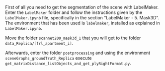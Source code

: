 First of all you need to get the segmentation of the scene with LabelMaker.
Enter the `LabelMaker` folder and follow the instructions given by the `LabelMaker.ipynb` file, specifically in the section "LabelMaker - 5. Mask3D".
The environment that has been used is `labelmaker`, installed as explained in `LabelMaker.ipynb`.

Move the folder `scannet200_mask3d_1` that you will get to the folder `data_Replica/[frl_apartment_i]`.


Afterwards, enter the folder `postprocessing` and using the environment `sceneGraphs_groundTruth_Replica` execute `get_matrixDistance_listObjects_and_get_plyRightFormat.py`.


